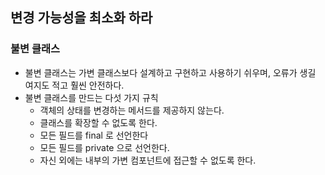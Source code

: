 ## 변경 가능성을 최소화 하라
### 불변 클래스

- 불변 클래스는 가변 클래스보다 설계하고 구현하고 사용하기 쉬우며, 오류가 생길 여지도 적고 훨씬 안전하다.
- 불변 클래스를 만드는 다섯 가지 규칙
  - 객체의 상태를 변경하는 메서드를 제공하지 않는다.
  - 클래스를 확장할 수 없도록 한다.
  - 모든 필드를 final 로 선언한다
  - 모든 필드를 private 으로 선언한다.
  - 자신 외에는 내부의 가변 컴포넌트에 접근할 수 없도록 한다.
